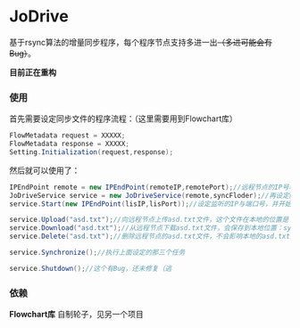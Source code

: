 # JoDrive
基于rsync算法的增量同步程序，每个程序节点支持多进一出<del>（多进可能会有Bug）</del>。

**目前正在重构**

### 使用
首先需要设定同步文件的程序流程：（这里需要用到Flowchart库）
```C#
FlowMetadata request = XXXXX;
FlowMetadata response = XXXXX;
Setting.Initialization(request,response);
```
然后就可以使用了：
```C#
IPEndPoint remote = new IPEndPoint(remoteIP,remotePort);//远程节点的IP号和端口号
JoDriveService service = new JoDriveService(remote,syncFloder);//再设定同步的文件夹
service.Start(new IPEndPoint(lisIP,lisPort));//设定监听的IP与端口号，并开始监听

service.Upload("asd.txt");//向远程节点上传asd.txt文件，这个文件在本地的位置是：syncFloder/asd.txt
service.Download("asd.txt");//从远程节点下载asd.txt文件，会保存到本地位置：syncFloder/asd.txt
service.Delete("asd.txt");//删除远程节点的asd.txt文件，不会影响本地的asd.txt文件

service.Synchronize();//执行上面设定的那三个任务

service.Shutdown();//这个有Bug，还未修复（逃
```
### 依赖
**Flowchart库** 自制轮子，见另一个项目 
